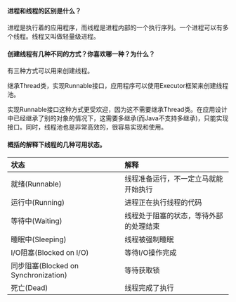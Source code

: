 #### 进程和线程的区别是什么？
进程是执行着的应用程序，而线程是进程内部的一个执行序列。一个进程可以有多个线程。线程又叫做轻量级进程。


#### 创建线程有几种不同的方式？你喜欢哪一种？为什么？
有三种方式可以用来创建线程。


继承Thread类，实现Runnable接口，应用程序可以使用Executor框架来创建线程池。


实现Runnable接口这种方式更受欢迎，因为这不需要继承Thread类。在应用设计中已经继承了别的对象的情况下，这需要多继承(而Java不支持多继承)，只能实现接口。同时，线程池也是非常高效的，很容易实现和使用。


#### 概括的解释下线程的几种可用状态。
| 状态 | 解释 | 
| :---- | :---- |
| 就绪(Runnable) | 线程准备运行，不一定立马就能开始执行 |
| 运行中(Running) | 进程正在执行线程的代码 |
| 等待中(Waiting) | 线程处于阻塞的状态，等待外部的处理结束 |
| 睡眠中(Sleeping) | 线程被强制睡眠 |
| I/O阻塞(Blocked on I/O) | 等待I/O操作完成 |
| 同步阻塞(Blocked on Synchronization) | 等待获取锁 |
| 死亡(Dead) | 线程完成了执行 |
